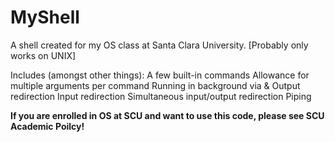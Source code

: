 # MyShell
A shell created for my OS class at Santa Clara University.
[Probably only works on UNIX]

Includes (amongst other things):
A few built-in commands
Allowance for multiple arguments per command
Running in background via &
Output redirection
Input redirection
Simultaneous input/output redirection
Piping


**If you are enrolled in OS at SCU and want to use this code, please see SCU Academic Poilcy!**

